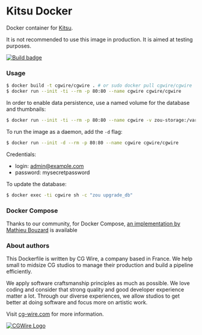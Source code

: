 # Kitsu Docker

Docker container for [Kitsu](https://kitsu.cg-wire.com/).

It is not recommended to use this image in production. It is aimed at testing
purposes.

[![Build badge](https://travis-ci.com/cgwire/cgwire.svg?branch=master)](https://travis-ci.com/cgwire/cgwire)

### Usage

```bash
$ docker build -t cgwire/cgwire . # or sudo docker pull cgwire/cgwire
$ docker run --init -ti --rm -p 80:80 --name cgwire cgwire/cgwire
```

In order to enable data persistence, use a named volume for the database and thumbnails:

```bash
$ docker run --init -ti --rm -p 80:80 --name cgwire -v zou-storage:/var/lib/postgresql -v zou-storage:/opt/zou/previews cgwire/cgwire
```

To run the image as a daemon, add the `-d` flag:

```bash
$ docker run --init -d --rm -p 80:80 --name cgwire cgwire/cgwire
```

Credentials:

* login: admin@example.com
* password: mysecretpassword

To update the database:

```bash
$ docker exec -ti cgwire sh -c "zou upgrade_db"
```

### Docker Compose

Thanks to our community, for Docker Compose, [an implementation by Mathieu Bouzard](https://gitlab.com/mathbou/docker-cgwire)
is available

### About authors

This Dockerfile is written by CG Wire, a company based in France. We help small
to midsize CG studios to manage their production and build a pipeline
efficiently.

We apply software craftsmanship principles as much as possible. We love
coding and consider that strong quality and good developer experience matter a
 lot.
Through our diverse experiences, we allow studios to get better at doing
software and focus more on  artistic work.

Visit [cg-wire.com](https://cg-wire.com) for more information.

[![CGWire Logo](https://zou.cg-wire.com/cgwire.png)](https://cgwire.com)
